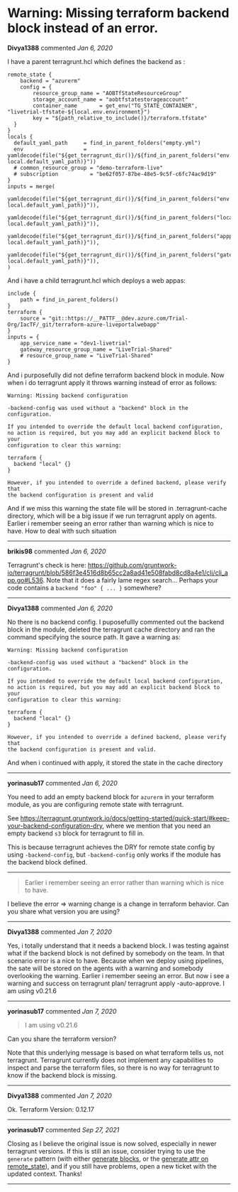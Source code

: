 # Warning: Missing terraform backend block instead of an error.

**Divya1388** commented *Jan 6, 2020*

I have a parent terragrunt.hcl which defines the backend as :
```
remote_state {
    backend = "azurerm"
    config = {
        resource_group_name = "AOBTfStateResourceGroup"
        storage_account_name = "aobtfstatestorageaccount"
        container_name       = get_env("TG_STATE_CONTAINER", "livetrial-tfstate-${local.env.environment}")
        key = "${path_relative_to_include()}/terraform.tfstate"   
  }
}
locals {
  default_yaml_path     = find_in_parent_folders("empty.yml")
  env                   = yamldecode(file("${get_terragrunt_dir()}/${find_in_parent_folders("env.yml", local.default_yaml_path)}"))
  # common_resource_group = "demo-terraform-live"
  # subscription          = "be62f057-87be-48e5-9c5f-c6fc74ac9d19"
}
inputs = merge(
  yamldecode(file("${get_terragrunt_dir()}/${find_in_parent_folders("env.yml", local.default_yaml_path)}")),
  yamldecode(file("${get_terragrunt_dir()}/${find_in_parent_folders("location.yml", local.default_yaml_path)}")),
  yamldecode(file("${get_terragrunt_dir()}/${find_in_parent_folders("appplan.yml", local.default_yaml_path)}")),
  yamldecode(file("${get_terragrunt_dir()}/${find_in_parent_folders("gateway.yml", local.default_yaml_path)}")),
)
```
And i have a child terragrunt.hcl which deploys a web appas:
```
include {
    path = find_in_parent_folders()
}
terraform {
    source = "git::https://__PATTF__@dev.azure.com/Trial-Org/IacTF/_git/terraform-azure-liveportalwebapp"
}
inputs = {
    app_service_name = "dev1-livetrial"
    gateway_resource_group_name = "LiveTrial-Shared"
    # resource_group_name = "LiveTrial-Shared"
}
```
And i purposefully did not define terraform backend block in module.
Now when i do terragrunt apply it throws warning instead of error as follows:
```
Warning: Missing backend configuration

-backend-config was used without a "backend" block in the configuration.

If you intended to override the default local backend configuration,
no action is required, but you may add an explicit backend block to your
configuration to clear this warning:

terraform {
  backend "local" {}
}

However, if you intended to override a defined backend, please verify that
the backend configuration is present and valid
```
And if we miss this warning the state file will be stored in .terragrunt-cache directory, which will be a big issue if we run terragrunt apply on agents.
Earlier i remember seeing an error rather than warning which is nice to have.
How to deal with such situation
<br />
***


**brikis98** commented *Jan 6, 2020*

Terragrunt's check is here: https://github.com/gruntwork-io/terragrunt/blob/586f3e4516d8b65cc2a8ad41e508fabd8cd8a4e1/cli/cli_app.go#L536. Note that it does a fairly lame regex search... Perhaps your code contains a `backend "foo" { ... }` somewhere?
***

**Divya1388** commented *Jan 6, 2020*

No there is no backend config. I puposefullly commented out the backend block in the module, deleted the terragrunt cache directory and ran the command specifying the source path. It gave a warning as:

```
Warning: Missing backend configuration

-backend-config was used without a "backend" block in the configuration.

If you intended to override the default local backend configuration,
no action is required, but you may add an explicit backend block to your
configuration to clear this warning:

terraform {
  backend "local" {}
}

However, if you intended to override a defined backend, please verify that
the backend configuration is present and valid.
```
And when i continued with apply, it stored the state in the cache directory
***

**yorinasub17** commented *Jan 6, 2020*

You need to add an empty backend block for `azurerm` in your terraform module, as you are configuring remote state with terragrunt.

See https://terragrunt.gruntwork.io/docs/getting-started/quick-start/#keep-your-backend-configuration-dry, where we mention that you need an empty backend `s3` block for terragrunt to fill in.

This is because terragrunt achieves the DRY for remote state config by using `-backend-config`, but `-backend-config` only works if the module has the backend block defined.

---

> Earlier i remember seeing an error rather than warning which is nice to have.

I believe the error => warning change is a change in terraform behavior. Can you share what version you are using?
***

**Divya1388** commented *Jan 7, 2020*

Yes, i totally understand that it needs a backend block. I was testing against what if the backend block is not defined by somebody on the team. In that scenario error is a nice to have. Because when we deploy using pipelines, the sate will be stored on the agents with a warning and somebody overlooking the warning. Earlier i remember seeing an error. But now i see a warning and success on terragrunt plan/ terragrunt apply -auto-approve. 
I am using v0.21.6 


***

**yorinasub17** commented *Jan 7, 2020*

> I am using v0.21.6

Can you share the terraform version?

Note that this underlying message is based on what terraform tells us, not terragrunt. Terragrunt currently does not implement any capabilities to inspect and parse the terraform files, so there is no way for terragrunt to know if the backend block is missing.
***

**Divya1388** commented *Jan 7, 2020*

Ok. 
Terraform Version: 0.12.17
***

**yorinasub17** commented *Sep 27, 2021*

Closing as I believe the original issue is now solved, especially in newer terragrunt versions. If this is still an issue, consider trying to use the `generate` pattern (with either [generate blocks](https://terragrunt.gruntwork.io/docs/reference/config-blocks-and-attributes/#generate), or the [generate attr on remote_state](https://terragrunt.gruntwork.io/docs/reference/config-blocks-and-attributes/#remote_state)), and if you still have problems, open a new ticket with the updated context. Thanks!
***

